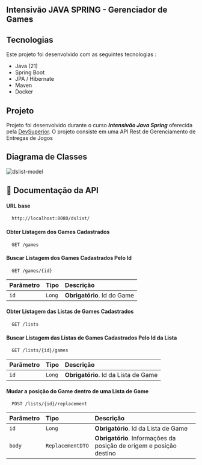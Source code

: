 <h2>
  Intensivão JAVA SPRING - Gerenciador de Games
</h2>

## Tecnologias 

Este projeto foi desenvolvido com as seguintes tecnologias : 

- Java (21)
- Spring Boot
- JPA / Hibernate
- Maven
- Docker 

## Projeto

  Projeto foi desenvolvido durante o curso *__Intensivão Java Spring__* oferecida pela [DevSuperior](https://devsuperior.com.br). O projeto consiste em uma API Rest de Gerenciamento de Entregas de Jogos

## Diagrama de Classes
![dslist-model](https://github.com/user-attachments/assets/b6820bc0-4acb-41e2-93f9-4a17c2ab4352)

## :bookmark_tabs: Documentação da API

#### URL base

```https
  http://localhost:8080/dslist/
```


#### Obter Listagem dos Games Cadastrados

```https
  GET /games
```


#### Buscar Listagem dos Games Cadastrados Pelo Id

```https
  GET /games/{id}
```

| Parâmetro   | Tipo       | Descrição                           |
| :---------- | :--------- | :---------------------------------- |
| `id` | `Long` | **Obrigatório**. Id do Game |


#### Obter Listagem das Listas de Games Cadastrados

```https
  GET /lists
```


#### Buscar Listagem das Listas de Games Cadastrados Pelo Id da Lista

```https
  GET /lists/{id}/games
```

| Parâmetro   | Tipo       | Descrição                           |
| :---------- | :--------- | :---------------------------------- |
| `id` | `Long` | **Obrigatório**. Id da Lista de Game |


#### Mudar a posição do Game dentro de uma Lista de Game

```https
  POST /lists/{id}/replacement
```

| Parâmetro   | Tipo       | Descrição                           |
| :---------- | :--------- | :---------------------------------- |
| `id` | `Long` | **Obrigatório**. Id da Lista de Game |
| `body` | `ReplacementDTO` | **Obrigatório**. Informações da posição de origem e posição destino |
